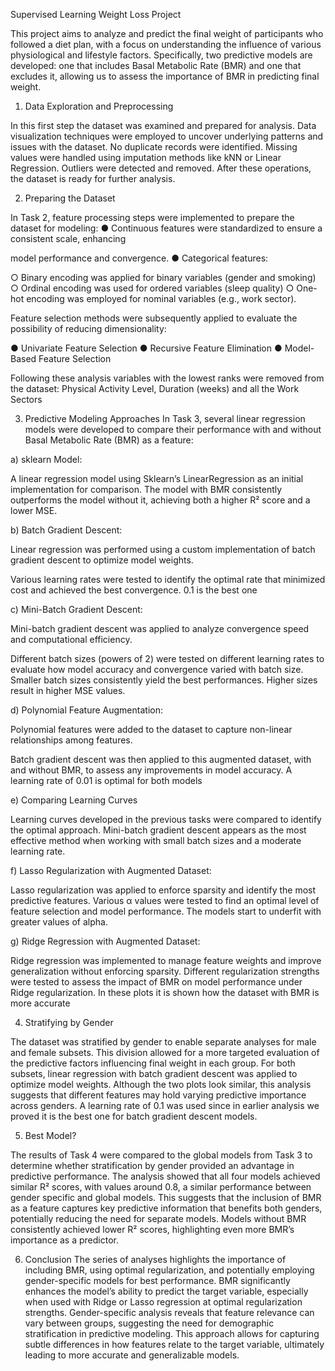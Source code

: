 Supervised Learning Weight Loss Project

This project aims to analyze and predict the final weight of participants who followed a diet plan, with
a focus on understanding the influence of various physiological and lifestyle factors. Specifically, two
predictive models are developed: one that includes Basal Metabolic Rate (BMR) and one that
excludes it, allowing us to assess the importance of BMR in predicting final weight.

1. Data Exploration and Preprocessing

In this first step the dataset was examined and prepared for analysis. Data visualization techniques
were employed to uncover underlying patterns and issues with the dataset. No duplicate records
were identified. Missing values were handled using imputation methods like kNN or Linear
Regression. Outliers were detected and removed. After these operations, the dataset is ready for
further analysis.

2. Preparing the Dataset

In Task 2, feature processing steps were implemented to prepare the dataset for modeling:
● Continuous features were standardized to ensure a consistent scale, enhancing

model performance and convergence.
● Categorical features:

○ Binary encoding was applied for binary variables (gender and smoking)
○ Ordinal encoding was used for ordered variables (sleep quality)
○ One-hot encoding was employed for nominal variables (e.g., work sector).

Feature selection methods were subsequently applied to evaluate the possibility of reducing
dimensionality:

● Univariate Feature Selection
● Recursive Feature Elimination
● Model-Based Feature Selection

Following these analysis variables with the lowest ranks were removed from the dataset:
Physical Activity Level, Duration (weeks) and all the Work Sectors

3. Predictive Modeling Approaches
In Task 3, several linear regression models were developed to compare their performance
with and without Basal Metabolic Rate (BMR) as a feature:

a) sklearn Model:

A linear regression model using Sklearn’s
LinearRegression as an initial implementation
for comparison. The model with BMR
consistently outperforms the model without it,
achieving both a higher R² score and a lower
MSE.

b) Batch Gradient Descent:

Linear regression was
performed using a custom
implementation of batch
gradient descent to optimize
model weights.

Various learning rates were
tested to identify the optimal
rate that minimized cost and
achieved the best convergence.
0.1 is the best one

c) Mini-Batch Gradient Descent:

Mini-batch gradient descent was applied to analyze convergence speed and computational efficiency.

Different batch sizes (powers of 2) were tested on different learning rates to evaluate how model
accuracy and convergence varied with batch size. Smaller batch sizes consistently yield the best
performances. Higher sizes result in higher MSE values.

d) Polynomial Feature Augmentation:

Polynomial features were added to the
dataset to capture non-linear
relationships among features.

Batch gradient descent was then
applied to this augmented dataset,
with and without BMR, to assess any
improvements in model accuracy. A
learning rate of 0.01 is optimal for both
models

e) Comparing Learning Curves

Learning curves developed in the previous tasks were compared to identify the optimal approach.
Mini-batch gradient descent appears as the most effective method when working with small batch
sizes and a moderate learning rate.

f) Lasso Regularization with Augmented Dataset:

Lasso regularization was applied to
enforce sparsity and identify the most
predictive features. Various α values
were tested to find an optimal level of
feature selection and model
performance. The models start to
underfit with greater values of alpha.

g) Ridge Regression with Augmented Dataset:

Ridge regression was implemented to
manage feature weights and improve
generalization without enforcing
sparsity. Different regularization
strengths were tested to assess the
impact of BMR on model performance
under Ridge regularization. In these
plots it is shown how the dataset with
BMR is more accurate

4. Stratifying by Gender

The dataset was stratified by gender to enable separate analyses for male and female subsets. This
division allowed for a more targeted evaluation of the predictive factors influencing final weight in
each group. For both subsets, linear regression with batch gradient descent was applied to optimize
model weights.
Although the two plots look similar, this analysis suggests that different features may hold varying
predictive importance across genders. A learning rate of 0.1 was used since in earlier analysis we
proved it is the best one for batch gradient descent models.

5. Best Model?

The results of Task 4 were compared to the global
models from Task 3 to determine whether
stratification by gender provided an advantage in
predictive performance. The analysis showed that
all four models achieved similar R² scores, with
values around 0.8, a similar performance between
gender specific and global models. This suggests
that the inclusion of BMR as a feature captures
key predictive information that benefits both
genders, potentially reducing the need for
separate models. Models without BMR
consistently achieved lower R² scores,
highlighting even more BMR’s importance as a
predictor.

6. Conclusion
The series of analyses highlights the importance of including BMR, using optimal regularization, and
potentially employing gender-specific models for best performance. BMR significantly enhances the
model’s ability to predict the target variable, especially when used with Ridge or Lasso regression at
optimal regularization strengths. Gender-specific analysis reveals that feature relevance can vary
between groups, suggesting the need for demographic stratification in predictive modeling. This
approach allows for capturing subtle differences in how features relate to the target variable,
ultimately leading to more accurate and generalizable models.
